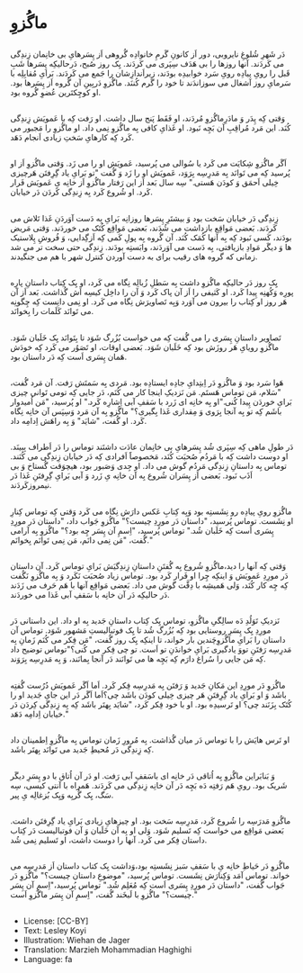 # ماگُزوِ

##
دَر شَهرِ شُلوغِ نایروبی، دور اَز کانونِ گَرمِ خانوادِه گُروهی اَز پِسَرهایِ بی خانِمان زِندِگی می کَردَند. آنها روزها را بی هَدَف سِپَری می کَردَند. یِک روز صُبح، دَرحالیکِه پِسَرها شَبِ قَبل را رویِ پیادِه رویِ سَرد خوابیدِه بودَند، زیراَندازِشان را جَمع می کَردَند. بَرایِ مُقابِلِه با سَرمایِ روز آشغال می سوزاندَند تا خود را گَرم کُننَد. ماگُزوِ دَربِینِ آن گُروه اَز پِسَرها بود. او کوچِکتَرین عُضوِ گُروه بود.

##
وَقتی کِه پِدَر وَ مادَرِماگُزوِ مُردَند، او فَقَط پَنج سال داشت. او رَفت کِه با عَمویَش زِندِگی کُنَد. این مَرد مُراقِبِ آن بَچِه نَبود. او غَذایِ کافی بِه ماگُزوِ نِمی داد. او ماگُزوِ را مَجبور می کَرد کِه کارهایِ سَختِ زیادی اَنجام دَهَد.

##
اَگَر ماگُزوِ شِکایَت می کَرد یا سُوالی می پُرسید، عَمویَش او را می زَد. وَقتی ماگُزوِ اَز او پُرسید کِه می تَوانَد بِه مَدرِسِه بِرَوَد، عَمویَش او را زَد وَ گُفت "تو بَرایِ یاد گِرِفتَن هَرچیزی خِیلی اَحمَق وَ کودَن هَستی." سِه سال بَعد اَز این رَفتار ماگُزوِ اَز خانِه یِ عَمویَش فَرار کَرد. او شُروع کَرد بِه زِندِگی کَردَن دَر خیابان.

##
زِندِگی دَر خیابان سَخت بود وَ بیشتَرِ پِسَرها روزانِه بَرایِ بِه دَست آوَردَنِ غَذا تَلاش می کَردَند. بَعضی مَواقِع بازداشت می شُدَند، بَعضی مَواقِع کُتَک می خوردَند. وَقتی مَریض بودَند، کَسی نَبود کِه بِه آنها کُمَک کُنَد. آن گُروه بِه پولِ کَمی کِه اَزگِدایی، وَ فُروشِ پِلاستیک ها وَ دیگَر مَوادِ بازیافتی، بِه دَست می آوَردَند، وابَستِه بودَند. زِندِگی حتی سخت تر می شد زمانی که گروه های رقیب برای به دست آوردن کنترل شهر با هم می جنگیدند.

##
یِک روز دَر حالیکِه ماگُزوِ داشت بِه سَطلِ زُبالِه نِگاه می کَرد، او یِک کِتاب داستانِ پارِه پورِه وَکُهنِه پِیدا کَرد. او کَثیفی را اَز آن پاک کَرد وَ آن را داخِل کیسِه اَش گُذاشت. بَعد اَز آن هَر روز او کِتاب را بیرون می آوَرد وَبِه تَصاویرَش نِگاه می کَرد. او نِمی دانِست کِه چِگونِه می تَوانَد کَلَمات را بِخوانَد.

##
تَصاویر داستانِ پِسَری را می گُفت کِه می خواست بُزُرگ شَوَد تا بِتَوانَد یِک خَلَبان شَوَد. ماگُزوِ رویایِ هَر روزَش بود کِه خَلَبان شَوَد. بَعضی اوقات، او تَصَوُر می کَرد کِه خودَش هَمان پِسَری اَست کِه دَر داستان بود.

##
هَوا سَرد بود وَ ماگُزوِ دَر اِبتِدایِ جادِه ایستادِه بود. مَردی بِه سَمتَش رَفت. آن مَرد گُفت، "سَلام، مَن توماس هَستَم. مَن نَزدیکِ اینجا کار می کُنَم، دَر جایی کِه تومی تَوانی چیزی بَرایِ خوردَن پِیدا کُنی."او بِه خانِه ای زَرد با سَقفِ آبی اِشارِه کَرد." او پُرسید، "مَن اُمیدوار باشَم کِه تو بِه آنجا بِرَوی وَ مِقداری غَذا بِگیری؟" ماگُزوِ بِه آن مَرد وَسِپَس آن خانِه نِگاه کَرد. او گُفت، "شایَد" وَ بِه راهَش اِدامِه داد.

##
دَر طولِ ماهی کِه سِپَری شُد پِسَرهایِ بی خانِمان عادَت داشتَند توماس را دَر اَطراف بِبینَد. او دوست داشت کِه با مَردُم صُحبَت کُنَد، مَخصوصاََ اَفرادی کِه دَر خیابان زِندِگی می کُنَند. توماس بِه داستانِ زِندِگی مَردُم گوش می داد. او جِدی وَصَبور بود، هیچوَقت گُستاخ وَ بی اَذَب نَبود. بَعضی اَز پِسَران شُروع بِه آن خانِه یِ زَرد وَ آبی بَرایِ گِرِفتَنِ غَذا دَر نیمروزکَردَند.

##
ماگُزوِ رویِ پیادِه رو نِشَستِه بود وَبِه کِتابِ عَکس دارَش نِگاه می کَرد وَقتی کِه توماس کِنارِ او نِشَست. توماس پُرسید، "داستان دَر مورِدِ چیست؟" ماگُزوِ جَواب داد، "داستان دَر مورِدِ پِسَری اَست کِه خَلَبان شُد." توماس پُرسید، "اِسمِ آن پِسَر چِه بود؟" ماگُزوِ بِه آرامی گُفت، "مَن نِمی دانَم، مَن نِمی تَوانَم بِخوانَم."

##
وَقتی کِه آنها را دید،ماگُزوِ شُروع بِه گُفتَنِ داستانِ زِندِگیَش بَرایِ توماس کَرد. آن داستان دَر مورِدِ عَمویَش وَ اینکِه چِرا او فَرار کَرد بود. توماس زیاد صُحبَت نَکَرد وَ بِه ماگُزوِ نَگُفت کِه چِه کار کُنَد، وَلی هَمیشِه با دِقَّت گوش می داد. بَعضی مَواقِع آنها با هَم حَرف می زَدَند دَر حالیکِه دَر آن خانِه با سَقفِ آبی غَذا می خوردَند.

##
نَزدیکِ تَوَلُدِ دَه سالِگیِ ماگُزوِ، توماس یِک کِتاب داستانِ جَدید بِه او داد. این داستانی دَر مورِدِ یِک پِسَرِ روستایی بود کِه بُزُرگ شُد تا یِک فوتبالیستِ مَشهور شَوَد. توماس آن داستان را بَرایِ ماگُزوِچَندین بار خواند، تا اینکِه یِک روز گُفت، "مَن فِکر می کُنَم زَمانِ بِه مَدرِسِه رَفتَنِ تووَ یادگیری بَرایِ خواندَنِ تو اَست. تو چی فِکر می کُنی؟"توماس توضیح داد کِه مَن جایی را سُراغ دارَم کِه بَچِه ها می تَوانَند دَر آنجا بِمانَند، وَ بِه مَدرِسِه بِرَوَند.

##
ماگُزوِ دَر مورِدِ این مَکانِ جَدید وَ رَفتَن بِه مَدرِسِه فِکر کَرد. اَما اَگَر عَمویَش دُرُست گُفتِه باشَد وَ او بَرایِ یاد گِرِفتَنِ هَر چیزی خِیلی کودَن باشَد چی؟اَما اَگَر دَر این جایِ جَدید او را کُتَک بِزَنَند چی؟ او تَرسیدِه بود. او با خود فِکر کَرد، "شایَد بِهتَر باشَد کِه بِه زِندِگی کِردَن دَر خیابان اِدامِه دَهَد."

##
او تَرس هایَش را با توماس دَر میان گُذاشت. بِه مُرورِ زَمان توماس بِه ماگُزوِ اِطمینان داد کِه زِندِگی دَر مُحیطِ جَدید می تَوانَد بِهتَر باشَد.

##
وَ بَنابَراین ماگُزوِ بِه اُتاقی دَر خانِه ای باسَقفِ آبی رَفت. او دَر آن اُتاق با دو پِسَرِ دیگَر شَریک بود. رویِ هَم رَفتِه دَه بَچِه دَر آن خانِه زِندِگی می کَردَند. هَمراه با آنتی کیسی، سِه سَگ، یِک گُربِه وَیِک بُزغالِه یِ پیر.

##
ماگُزوِ مَدرَسِه را شُروع کَرد، مَدرِسِه سَخت بود. او چیزهایِ زیادی بَرایِ یاد گِرِفتَن داشت. بَعضی مَواقِع می خواست کِه تَسلیم شَوَد. وَلی او بِه آن خَلَبان وَ آن فوتبالیست دَر کِتاب داستان فِکر می کَرد. آنها را دوست داشت، او تَسلیم نِمی شُد.

##
ماگُزوِ دَر حَیاطِ خانِه یِ با سَقفِ سَبز نِشَستِه بود،وَداشت یِک کتاب داستان اَز مَدرِسِه می خواند. توماس آمَد وَکِنارَش نِشَست. توماس پُرسید، "موضوعِ داستان چیست؟" ماگُزوِ دَر جَواب گُفت، "داستان دَر مورِدِ پِسَری اَست کِه مُعَلِم شُد." توماس پُرسید،"اِسمِ آن پِسَر چیست؟" ماگُزوِ با لَبخَند گُفت، "اِسمِ آن پِسَر ماگُزوِ اَست."

##
* License: [CC-BY]
* Text: Lesley Koyi
* Illustration: Wiehan de Jager
* Translation: Marzieh Mohammadian Haghighi
* Language: fa
